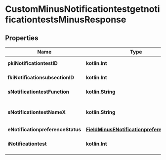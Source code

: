 
# CustomMinusNotificationtestgetnotificationtestsMinusResponse

## Properties
Name | Type | Description | Notes
------------ | ------------- | ------------- | -------------
**pkiNotificationtestID** | **kotlin.Int** | The unique ID of the Notificationtest | 
**fkiNotificationsubsectionID** | **kotlin.Int** | The unique ID of the Notificationsubsection | 
**sNotificationtestFunction** | **kotlin.String** | The function name of the Notificationtest | 
**sNotificationtestNameX** | **kotlin.String** | The name of the Notificationtest in the language of the requester | 
**eNotificationpreferenceStatus** | [**FieldMinusENotificationpreferenceStatus**](FieldMinusENotificationpreferenceStatus.md) |  | 
**iNotificationtest** | **kotlin.Int** | The number of elements returned by the Notificationtest | 



